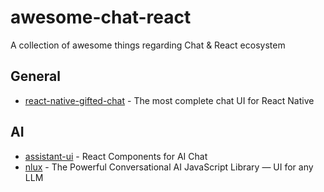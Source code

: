 # awesome-chat-react
A collection of awesome things regarding Chat &amp; React ecosystem

## General
- [react-native-gifted-chat](https://github.com/FaridSafi/react-native-gifted-chat) - The most complete chat UI for React Native

## AI
- [assistant-ui](https://github.com/Yonom/assistant-ui) - React Components for AI Chat 
- [nlux](https://github.com/nlkitai/nlux) - The Powerful Conversational AI JavaScript Library — UI for any LLM
